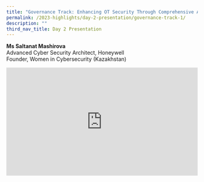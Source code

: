 ```yaml
---
title: "Governance Track: Enhancing OT Security Through Comprehensive Assessments"
permalink: /2023-highlights/day-2-presentation/governance-track-1/
description: ""
third_nav_title: Day 2 Presentation
---
```

<b>Ms Saltanat Mashirova</b><br> Advanced Cyber Security Architect, Honeywell <br>Founder, Women in Cybersecurity (Kazakhstan)

<div class="video-container">
<iframe width="853" height="315" src="https://www.youtube.com/embed/dsOwAX5cc_c?si=xEXr2REt2XdW56LC" frameborder="0" allow="accelerometer; autoplay; encrypted-media; gyroscope; picture-in-picture" allowfullscreen=""></iframe></div>









<style type="text/css"> 
	    .video-container {
      position: relative;
      padding-bottom: 56.25%; /* 16:9 */
      height: 0;
    }
    .video-container iframe {
      position: absolute;
      top: 0;
      left: 0;
      width: 100%;
      height: 100%;
    }
	</style>